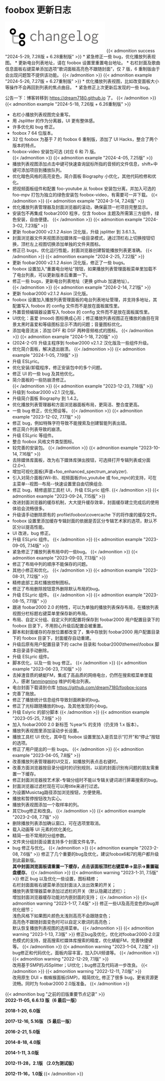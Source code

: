 # foobox 更新日志

<img src="changelog.png" width="325">
{{< admonition success "2024-5-29, 7.28版 + 6.28重制版" >}}
* 紧急修正一些 bug，优化播放列表视图。
* 更新电台列表地址，请在 foobox 设置里重置电台地址。
* 右栏封面及歌曲信息面板右键菜单添加选项“歌词面板高亮色不跟随封面”，仅 7 版，6 重制版由于会出现问题暂不提供该功能。
{{< /admonition >}}
{{< admonition example "2024-5-26, 7.27版 + 6.27重制版" >}}
* 优化播放列表视图，比如改变面板大小等操作不会再回到列表的焦点曲目。
* 紧急修正上次更新后发现的一些 bug。  

公告一下：博客转移到 https://dream7180.github.io 了。 
{{< /admonition >}}
{{< admonition example "2024-5-18, 7.26版 + 6.26重制版" >}}
* 右栏小播放列表视图完全重写。
* 用 Jsplitter 的作为分离器，UI 更有整体感。
* 许多优化和 bug 修正。
* foobox 7 64 位版本。
* 32 位 foobox 为基于 7 的 foobox 6 重制版，添加了 UI Hacks，整合了两个版本的特点。
* foobox-video 安装包可选 (对应 6 和 7) 版。  
{{< /admonition >}}
{{< admonition example "2024-4-05, 7.25版" >}}
* 播放列表视图添加点击中键可快速查询鼠标所指的音频的文件信息，shift+中键可添加项目到播放队列。
* 优化暗色风格的高亮变色，简介面板 Biography 小优化，其他代码检修和优化。
* 把视频面板组件和配置 foo-youtube 从 foobox 安装包分离，并加入可选的 foo-mpv 打包为独立的绿色安装包 foobox-video，有需要可一并下载。 
{{< /admonition >}}
{{< admonition example "2024-3-14, 7.24版" >}}
* 优化播放列表管理器及封面浏览器的滚动，确保最顶一栏项目完整显示。
* 安装包不再集成 foobar2000 程序，仅含 foobox 主题及所需第三方组件，绿色安装，自由便捷。 
{{< /admonition >}}
{{< admonition example "2024-3-02, 7.23版" >}}
* 更新 foobar2000 v2.1.2 Asion 汉化版，升级 jsplitter 到 3.6.1.3。 
* 封面浏览器文件夹视图添加媒体库一级目录模式，通过顶栏右上切换按钮切换，顶栏左上视图切换添加单独的文件夹图标。
* 修正已 bugs，优化运行性能，封面浏览器创建智能播放列表更准确。 
{{< /admonition >}}
{{< admonition example "2024-2-25, 7.22版" >}}
* 更新 foobar2000 v2.1.2 Asion 汉化版，修正了一些 bugs。  
* foobox 设置加入“重置电台地址”按钮，如果播放列表管理面板菜单里加载不了电台列表，可以更新版本后重置一下。  
* 修正一些 bugs，更新电台列表地址（更换 github 加速地址）。  
{{< /admonition >}}
{{< admonition example "2024-2-14, 7.21版" >}}
* 更新 foobar2000 v2.1.2 Asion 汉化版。  
* foobox 设置加入播放列表管理面板的电台列表地址管理，并支持多地址，其配置写入 foobox 的 config 文件而不是放在面板属性里。
* 外置音频编辑器设置写入 foobox 的 config 文件而不是放在面板属性里。
* UI优化：喜爱 (mood) 图标换成心形；修正播放列表视图正在播放的曲目在背景太黑时喜爱和等级图标显示不清的问题；音量图标优化。
* 添加电音流派；添加 DFF 和 DSF 两种音频格式的图标。
{{< /admonition >}}
{{< admonition example "2024-1-18, 7.20版" >}}
* (2024-2-01) 升级主程序到 foobar2000 v2.1.2 汉化版及一些组件升级。
* 优化简介面板，解决退出崩溃。
{{< /admonition >}}
{{< admonition example "2024-1-05, 7.19版" >}}
* 升级 ESLyric。
* 优化安装/卸载程序，修正安装包中的多个问题。
* 修正 UI 的一些 bug 及其他优化。
* 简介面板的一些防崩溃修正。  
{{< /admonition >}}
{{< admonition example "2023-12-23, 7.18版" >}}
* 升级到 foobar2000 v2.1 汉化版。
* 升级简介面板 Biography 到 1.4.2。
* 优化播放列表管理器和方面浏览器面板布局，更简洁、整合度更高。
* 一些 bug 修正，优化预设等。
{{< /admonition >}}
{{< admonition example "2023-12-02, 7.17版" >}}
* 修正 bug，例如特殊字符导致不能搜索及创建智能列表出错。
* 修正简介列表导致的崩溃。
* 升级 ESLyric 等组件。
* 整合 foobox 风格文件类型图标。
* 较完善的安装包。
{{< /admonition >}}
{{< admonition example "2023-10-14, 7.16版" >}}
* 去除媒体库面板，改为右下媒体库弹出按钮，可选择打开专辑列表或分面(2.0+).
* 增加可视化面板(声谱+foo_enhanced_spectrum_analyzer).
* 引入对简介面板(Wil-B)、视频面板(foo_youtube 或 foo_mpv)的支持，可在主菜单--视图--布局--快速设置里自由切换组合.
* 修正 bug，精修底部工具栏 UI，升级 ESLyric 组件.
{{< /admonition >}}
{{< admonition example "2023-09-24, 7.15版" >}}
* 改进封面浏览器的缓存机制，大大提升缓存效率，封面缓存建立完成后的使用体验会流畅很多。
* 升级请手动删除原有的 profile\foobox\covercache 下的将作废的缓存文件。
* foobox 设置里添加缓存专辑封面的依据是否区分专辑艺术家的选项，默认不区分以提高性能。
* UI 改进，bug 修正。
* 升级 ESLyric 组件。
{{< /admonition >}}
{{< admonition example "2023-09-05, 7.14版" >}}
* 紧急修正了播放列表布局中的一些bug。
{{< /admonition >}}
{{< admonition example "2023-09-03, 7.13版" >}}
* 修正了布局中列的顺序不能保存的问题。
* 其他小修正和优化。
{{< /admonition >}}
{{< admonition example "2023-08-31, 7.12版" >}}
* 精修底部工具栏播放控制图标。
* 修正了布局删除按钮意外删除默认布局的bug。
* 升级 ESLyric 组件。
{{< /admonition >}}
{{< admonition example "2023-08-15, 7.11版" >}}
* 跟进 foobar2000 2.0 的特性，可以为单独的播放列表保存布局，在播放列表视图分栏标题右键菜单里保存新的布局。
* 布局、自定义分组、自定义列的配置将保存到 foobar2000 用户配置目录下的 foobox 目录下，不用担心升级后配置会被重置。
* 脚本和封面缓存的存放位置都改变了，集中存放到 foobar2000 用户配置目录下的 foobox 目录下，封面缓存自动重建。
* 升级后原有用户配置目录下的 cache 目录和 foobar2000\themes\foobox 脚本目录请手动删除。
* 升级 ESLyric 组件。
* 脚本优化，以及一些 bug 修正。
{{< /admonition >}}
{{< admonition example "2023-06-23, 7.10版" >}}
* 去掉渣音质的蜻蜓FM，集成了高品质的网络电台，仍然在搜索框菜单里载入，感谢 [fanmingming](https://github.com/fanmingming) 维护的电台列表。
* 电台封面下载请到仓库 https://github.com/dream7180/foobox-icons
* 完善了拖放。
* 修正了播放统计信息组件导致封面刷新的bug。
* 修正了光标跟随播放的bug，及其他发现的小bug。
* 升级 Eslyric 的部分脚本
{{< /admonition >}}
{{< admonition example "2023-05-25, 7.9版" >}}
* 加入 foobar2000 2.0 新标签 %year% 的支持（仍支持 1.x 版本）。
* 播放列表视图里添加滚动步长设置。
* 播放工具栏 UI 优化，其中在 foobox 设置里加入是否显示“打开”和“停止”按钮的选项。
* 修正了用户提出的一些 bugs。
{{< /admonition >}}
{{< admonition example "2023-04-05, 7.8版" >}}
* 改善播放列表管理器的UI交互，如播放列表点击右键时。
* 改善方面浏览器按目录分组时的识别规则，以前的封面识别有问题的朋友需重置一下缓存。
* 修正封面浏览器按艺术家-专辑分组时不能以专辑关键词进行屏幕搜索的bug。
* 封面浏览器过滤栏现在可以用title来进行过滤。
* 为设置Musictag路径添加浏览按钮，方便使用。
* 播放和暂停按钮改为实心。
* 播放列表视图添加一个取样率的列。
* 其它bug修正和改良。
{{< /admonition >}}
{{< admonition example "2023-2-08, 7.7版" >}}
* 删除播放列表添加确认窗口，可在选项里取消。
* 载入动画等 UI 元素的优化美化。
* 精简一些不常用的分组参数。
* 文件夹分组封面设置支持多个封面文件名字。
* bug 修正与优化。
{{< /admonition >}}
{{< admonition example "2023-2-08, 7.6版" >}}
修正了几个重要的bug及优化，建议foobox6和7的用户都升级到此最新版。  
**其中封面浏览面板请重置一下缓存，点击该面板顶栏右键菜单->显示->重置磁盘缓存**。
{{< /admonition >}}
{{< admonition warning "2023-1-31, 7.5版" >}}
修正 bug 以及优化一些设置，图标精修；  
右栏封面面板右键菜单添加封面淡入淡出效果的开关；  
播放列表管理器菜单添加过滤栏的开关（默认隐藏过滤栏）；  
增加封面浏览器缓存功能对内嵌封面的支持； 
{{< /admonition >}}
{{< admonition warning "2023-1-17, 7.4版" >}}
修正一些UI及高亮变色的bug并优化细节；  
浅色风格下如果图片颜色太浅则高亮不会跟随变色；  
高亮色不跟随封面变色时可以自定义歌词的高亮色；  
默认恢复播放列表视图的选择菜单。
{{< /admonition >}}
{{< admonition warning "2023-1-13, 7.3版" >}}
修正bug及优化，优化对foobar2000-2.0深色模式的支持，提高搜索栏媒体库搜索的精度，优化蜻蜓FM，完善快捷键等。
{{< /admonition >}}
{{< admonition warning "2023-1-04, 7.2版" >}}  
bug修正和代码优化，面板内容丰富，加入DUI频谱等。
{{< /admonition >}}
{{< admonition warning "2022-12-29, 7.1版" >}}  
改用基于SMP的JSSplitter；UI优化；bug修正及代码进一步改良。
{{< /admonition >}}
{{< admonition warning "2022-12-11, 7.0版" >}}  
改用原生 DUI + 蜘蛛猴面板(SMP)，精简优化, 修正了很多 bug，更省资源更流畅。同时为 foobar2000 2.0版准备。
{{< /admonition >}}

{{< admonition bug "之前的旧版重要节点记录" >}}  
**2022-11-05, 6.6.13 版（6 最后一版）**

**2018-1-20, 6.0版**

**2017-12-16, 5.16版 （5 最后一版）**

**2016-2-21, 5.0版**

**2014-8-18, 4.0版**

**2014-1-11, 3.0版**

**2012-11-28，2.1版 （2.0为测试版）**

**2012-11-16，1.0版**
{{< /admonition >}}
